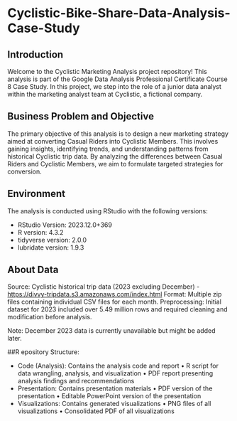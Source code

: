 # Cyclistic-Bike-Share-Data-Analysis-Case-Study

## Introduction
Welcome to the Cyclistic Marketing Analysis project repository! This analysis is part of the Google Data Analysis Professional Certificate Course 8 Case Study. In this project, we step into the role of a junior data analyst within the marketing analyst team at Cyclistic, a fictional company.

## Business Problem and Objective
The primary objective of this analysis is to design a new marketing strategy aimed at converting Casual Riders into Cyclistic Members. This involves gaining insights, identifying trends, and understanding patterns from historical Cyclistic trip data. By analyzing the differences between Casual Riders and Cyclistic Members, we aim to formulate targeted strategies for conversion.

## Environment
The analysis is conducted using RStudio with the following versions:

- RStudio Version: 2023.12.0+369
- R version: 4.3.2
- tidyverse version: 2.0.0
- lubridate version: 1.9.3

## About Data
Source: Cyclistic historical trip data (2023 excluding December) - https://divvy-tripdata.s3.amazonaws.com/index.html
Format: Multiple zip files containing individual CSV files for each month.
Preprocessing: Initial dataset for 2023 included over 5.49 million rows and required cleaning and modification before analysis.

Note: December 2023 data is currently unavailable but might be added later.

##R epository Structure:

- Code (Analysis): Contains the analysis code and report
  • R script for data wrangling, analysis, and visualization
  • PDF report presenting analysis findings and recommendations
- Presentation: Contains presentation materials
  • PDF version of the presentation
  • Editable PowerPoint version of the presentation
- Visualizations: Contains generated visualizations
  • PNG files of all visualizations
  • Consolidated PDF of all visualizations
